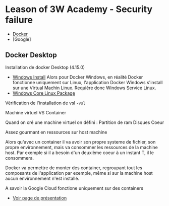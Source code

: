 # Leason of 3W Academy - Security failure

- [Docker](./docker.md)
- [Google]

## Docker Desktop

Installation de docker Desktop (4.15.0)
- [Windows Install](https://docs.docker.com/desktop/install/windows-install/)
Alors pour Docker Windows, en réalité Docker fonctionne uniquement sur Linux, l'application Docker Windows s'install sur une Virtual Machin Linux. Requière donc Windows Service Linux.
- [Windows Core Linux Package](https://wslstorestorage.blob.core.windows.net/wslblob/wsl_update_x64.msi)


Vérification de l'installation de vsl
`-vsl`

Machine virtuel VS Container 

Quand on cré une machine virtuel on défini :
Partition de ram 
Disques
Coeur 

Assez gourmant en ressources sur host machine

Alors qu'avec un container il va avoir son propre systeme de fichier, son propre environnement, mais va consommer les ressources de la machine host.
Par exemple si il a besoin d'un deuxième coeur à un instant T, il le consommera.

Docker va permettre de monter des container, regroupant tout les composants de l'application par exemple, même si sur la machine host aucun environnement n'est installé.

A savoir la Google Cloud fonctione uniquement sur des containers 
- [Voir page de présentation](https://cloud.google.com/containers?hl=fr)

